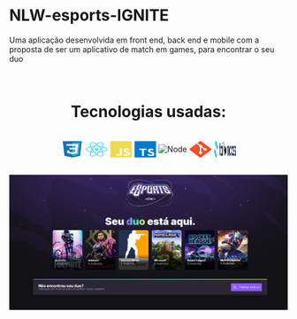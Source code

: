 # NLW-esports-IGNITE

Uma aplicação desenvolvida em front end, back end e mobile
com a proposta de ser um aplicativo de match em games, para encontrar o seu duo

<div align="center" valign="top"><br>

  <h1 align="center" font-size="13px"> Tecnologias usadas:</h1><br>
  
  <img align="center" alt="CSS" height="30" width="40" src="https://raw.githubusercontent.com/devicons/devicon/master/icons/css3/css3-original.svg">
  <img align="center" alt="React" height="30" width="40" src="https://raw.githubusercontent.com/devicons/devicon/master/icons/react/react-original.svg">
  <img align="center" alt="Js" height="30" width="40" src="https://raw.githubusercontent.com/devicons/devicon/master/icons/javascript/javascript-plain.svg">
  <img align="center" alt="Ts" height="30" width="40" src="https://raw.githubusercontent.com/devicons/devicon/master/icons/typescript/typescript-plain.svg">
  <img align="center" alt="Node" height="30" width="40" src="https://cdn.worldvectorlogo.com/logos/nodejs-icon.svg">
  <img align="center" alt="Git" height="30" width="40" src="https://raw.githubusercontent.com/devicons/devicon/master/icons/git/git-original.svg">
  <img align="center" alt="Tailwind-css" height="30" width="40" src="https://raw.githubusercontent.com/devicons/devicon/master/icons/tailwindcss/tailwindcss-original-wordmark.svg">
            
  
  
</div><br>  

![NLW-FRONT IMAGE](https://github.com/Leeo-Henrique/NLW-esports-IGNITE/blob/main/NLW-IGNITE.png?raw=true)
